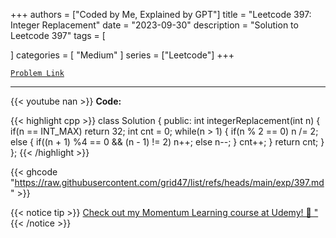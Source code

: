 
+++
authors = ["Coded by Me, Explained by GPT"]
title = "Leetcode 397: Integer Replacement"
date = "2023-09-30"
description = "Solution to Leetcode 397"
tags = [
    
]
categories = [
    "Medium"
]
series = ["Leetcode"]
+++



[`Problem Link`](https://leetcode.com/problems/integer-replacement/description/)

---
{{< youtube nan >}}
**Code:**

{{< highlight cpp >}}
class Solution {
public:
    int integerReplacement(int n) {
        if(n == INT_MAX) return 32;
        int cnt = 0;
        while(n > 1) {
            if(n % 2 == 0) n /= 2;
            else {
                if((n + 1) %4 == 0 && (n - 1) != 2) n++;
                else n--;
            }
            cnt++;
        }
        return cnt;
    }
};
{{< /highlight >}}

{{< ghcode "https://raw.githubusercontent.com/grid47/list/refs/heads/main/exp/397.md" >}}

{{< notice tip >}}
[Check out my Momentum Learning course at Udemy! 🚀 "](https://www.udemy.com/course/blind-75-the-data-structures-and-algorithms-essentials/)
{{< /notice >}}

